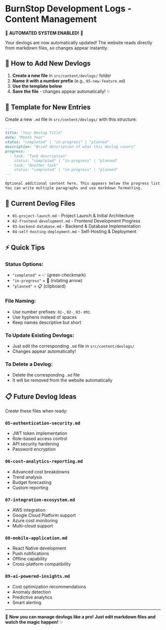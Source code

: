 # BurnStop Development Logs - Content Management

🎉 **AUTOMATED SYSTEM ENABLED!** 🎉

Your devlogs are now automatically updated! The website reads directly from markdown files, so changes appear instantly.

## 🚀 How to Add New Devlogs

1. **Create a new file** in `src/content/devlogs/` folder
2. **Name it with a number prefix** (e.g., `05-new-feature.md`)
3. **Use the template below**
4. **Save the file** - changes appear automatically! ✨

## 📄 Template for New Entries

Create a new `.md` file in `src/content/devlogs/` with this structure:

```markdown
---
title: "Your Devlog Title"
date: "Month Year"
status: "completed" | "in-progress" | "planned"
description: "Brief description of what this devlog covers"
progress:
  - task: "Task description"
    status: "completed" | "in-progress" | "planned"
  - task: "Another task"
    status: "completed" | "in-progress" | "planned"
---

Optional additional content here. This appears below the progress list.
You can write multiple paragraphs and use markdown formatting.
```

## 📂 Current Devlog Files

- `01-project-launch.md` - Project Launch & Initial Architecture
- `02-frontend-development.md` - Frontend Development Progress  
- `03-backend-database.md` - Backend & Database Implementation
- `04-self-hosting-deployment.md` - Self-Hosting & Deployment

## ⚡ Quick Tips

### Status Options:
- `"completed"` = ✅ (green checkmark)
- `"in-progress"` = 🔄 (rotating arrow)  
- `"planned"` = 📋 (clipboard)

### File Naming:
- Use number prefixes: `01-`, `02-`, `03-` etc.
- Use hyphens instead of spaces
- Keep names descriptive but short

### To Update Existing Devlogs:
- Just edit the corresponding `.md` file in `src/content/devlogs/`
- Changes appear automatically!

### To Delete a Devlog:
- Delete the corresponding `.md` file
- It will be removed from the website automatically

## 📋 Future Devlog Ideas

Create these files when ready:

### `05-authentication-security.md`
- JWT token implementation
- Role-based access control
- API security hardening
- Password encryption

### `06-cost-analytics-reporting.md`
- Advanced cost breakdowns
- Trend analysis
- Budget forecasting
- Custom reporting

### `07-integration-ecosystem.md`
- AWS integration
- Google Cloud Platform support
- Azure cost monitoring
- Multi-cloud support

### `08-mobile-application.md`
- React Native development
- Push notifications
- Offline capability
- Cross-platform compatibility

### `09-ai-powered-insights.md`
- Cost optimization recommendations
- Anomaly detection
- Predictive analytics
- Smart alerting

---

🎯 **Now you can manage devlogs like a pro! Just edit markdown files and watch the magic happen!** ✨ 